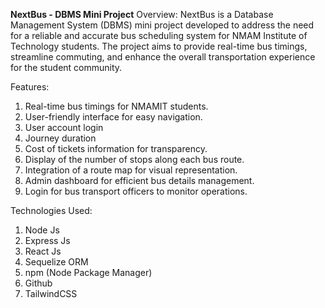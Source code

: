 **NextBus - DBMS Mini Project**
Overview:
NextBus is a Database Management System (DBMS) mini project developed to address the need for a reliable and accurate bus scheduling system for NMAM Institute of Technology students. The project aims to provide real-time bus timings, streamline commuting, and enhance the overall transportation experience for the student community.

Features:
1. Real-time bus timings for NMAMIT students.
2. User-friendly interface for easy navigation.
3. User account login
4. Journey duration
5. Cost of tickets information for transparency.
6. Display of the number of stops along each bus route.
7. Integration of a route map for visual representation.
8. Admin dashboard for efficient bus details management.
9. Login for bus transport officers to monitor operations.

Technologies Used:
1. Node Js
2. Express Js
3. React Js
4. Sequelize ORM
5. npm (Node Package Manager)
6. Github
7. TailwindCSS
